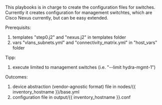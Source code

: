 This playbooks is in charge to create the configuration files for switches.
Currently it creates configuration for management switchtes,
which are Cisco Nexus currently, but can be easy extended.

Prerequisits:
1) templates "step0.j2" and "nexus.j2" in templates folder
2) vars "vlans_subnets.yml" and "connectivity_matrix.yml" in "host_vars" folder

Tipp:
1) execute limited to management switches (i.e. "--limit hydra-mgmt-1")

Outcomes:
1) device abstraction (vendor-agnostic format) file in nodes/{{ inventory_hostname }}/base.yml
2) configuration file in output/{{ inventory_hostname }}.conf
